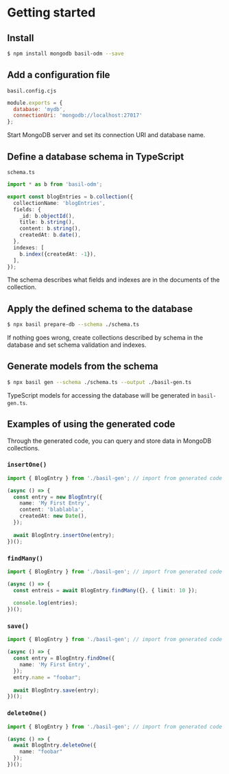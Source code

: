 # Getting started

## Install

```bash
$ npm install mongodb basil-odm --save
```

## Add a configuration file

`basil.config.cjs`

```javascript
module.exports = {
  database: 'mydb',
  connectionUri: 'mongodb://localhost:27017'
};
```

Start MongoDB server and set its connection URI and database name.

## Define a database schema in TypeScript

`schema.ts`

```typescript
import * as b from 'basil-odm';

export const blogEntries = b.collection({
  collectionName: 'blogEntries',
  fields: {
    _id: b.objectId(),
    title: b.string(),
    content: b.string(),
    createdAt: b.date(),
  },
  indexes: [
    b.index({createdAt: -1}),
  ],
});
```

The schema describes what fields and indexes are in the documents of the collection.

## Apply the defined schema to the database

```bash
$ npx basil prepare-db --schema ./schema.ts
```

If nothing goes wrong, create collections described by schema in the database and set schema validation and indexes.

## Generate models from the schema

```bash
$ npx basil gen --schema ./schema.ts --output ./basil-gen.ts
```

TypeScript models for accessing the database will be generated in `basil-gen.ts`.

## Examples of using the generated code

Through the generated code, you can query and store data in MongoDB collections.

### `insertOne()`

```typescript
import { BlogEntry } from './basil-gen'; // import from generated code

(async () => {
  const entry = new BlogEntry({
    name: 'My First Entry',
    content: 'blablabla',
    createdAt: new Date(),
  });
  
  await BlogEntry.insertOne(entry);
})();
```

### `findMany()`

```typescript
import { BlogEntry } from './basil-gen'; // import from generated code

(async () => {
  const entreis = await BlogEntry.findMany({}, { limit: 10 });
  
  console.log(entries);
})();
```

### `save()`

```typescript
import { BlogEntry } from './basil-gen'; // import from generated code

(async () => {
  const entry = BlogEntry.findOne({
    name: 'My First Entry',
  });
  entry.name = "foobar";
  
  await BlogEntry.save(entry);
})();
```

### `deleteOne()`

```typescript
import { BlogEntry } from './basil-gen'; // import from generated code

(async () => {
  await BlogEntry.deleteOne({
    name: "foobar"
  });
})();
```
